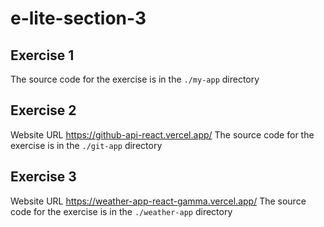 # e-lite-section-3

## Exercise 1
The source code for the exercise is in the `./my-app` directory

## Exercise 2
Website URL https://github-api-react.vercel.app/
The source code for the exercise is in the `./git-app` directory

## Exercise 3
Website URL https://weather-app-react-gamma.vercel.app/
The source code for the exercise is in the `./weather-app` directory


